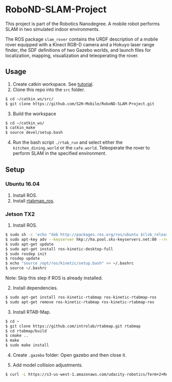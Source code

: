 # RoboND-SLAM-Project
This project is part of the Robotics Nanodegree. A mobile robot performs SLAM in two simulated indoor environments.

The ROS package `slam_rover` contains the URDF description of a mobile rover equipped with a Kinect RGB-D camera and a Hokuyo laser range finder, the SDF definitions of two Gazebo worlds, and launch files for localization, mapping, visualization and teleoperating the rover.

## Usage
1. Create catkin workspace. See [tutorial](http://wiki.ros.org/catkin/Tutorials/create_a_workspace).
2. Clone this repo into the `src` folder.
```bash
$ cd ~/catkin_ws/src/
$ git clone https://github.com/S2H-Mobile/RoboND-SLAM-Project.git
```
3. Build the workspace
```bash
$ cd ~/catkin_ws/
$ catkin_make
$ source devel/setup.bash
```
4. Run the bash script `./rtab_run` and select either the `kitchen_dining.world` or the `cafe.world`. Teleoperate the rover to perform SLAM in the specified environment.

## Setup
### Ubuntu 16.04
1. Install ROS.
2. Install [rtabmap_ros](https://github.com/introlab/rtabmap_ros).

### Jetson TX2
1. Install ROS.

```bash
$ sudo sh -c 'echo "deb http://packages.ros.org/ros/ubuntu $(lsb_release -sc) main" > /etc/apt/sources.list.d/ros-latest.list'
$ sudo apt-key adv --keyserver hkp://ha.pool.sks-keyservers.net:80 --recv-key 421C365BD9FF1F717815A3895523BAEEB01FA116
$ sudo apt-get update
$ sudo apt-get install ros-kinetic-desktop-full
$ sudo rosdep init
$ rosdep update
$ echo "source /opt/ros/kinetic/setup.bash" >> ~/.bashrc
$ source ~/.bashrc
```
Note: Skip this step if ROS is already installed.

2. Install dependencies.
```bash
$ sudo apt-get install ros-kinetic-rtabmap ros-kinetic-rtabmap-ros
$ sudo apt-get remove ros-kinetic-rtabmap ros-kinetic-rtabmap-ros
```

3. Install RTAB-Map.
```bash
$ cd ~
$ git clone https://github.com/introlab/rtabmap.git rtabmap
$ cd rtabmap/build
$ cmake ..
$ make
$ sudo make install
```

4. Create `.gazebo` folder: Open gazebo and then close it.

5. Add model collision adjustments.
```bash
$ curl -L https://s3-us-west-1.amazonaws.com/udacity-robotics/Term+2+Resources/P3+Resources/models.tar.gz | tar zx -C ~/.gazebo/
```

